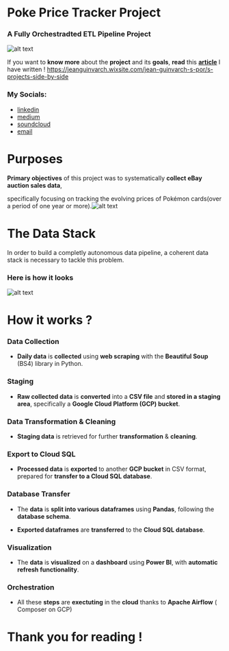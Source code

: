 # Poke Price Tracker Project 
### **A Fully Orchestradted ETL Pipeline Project**
![alt text](https://static.wixstatic.com/media/cc40a2_917feedd900e41c2a98e9aee302ac588~mv2.jpg/v1/fill/w_439,h_440,al_c,q_80,usm_0.66_1.00_0.01,enc_auto/_5d016c03-e3f2-46cd-89b7-6191fe2f769d_ed.jpg)

If you want to **know more** about the **project** and its **goals**, **read** this **[article](https://jeanguinvarch.wixsite.com/jean-guinvarch-s-por/s-projects-side-by-side)** I have written ! 
https://jeanguinvarch.wixsite.com/jean-guinvarch-s-por/s-projects-side-by-side

### My Socials:
* [linkedin](https://www.linkedin.com/in/jean-guinvarch-80b35620a/)
* [medium](https://medium.com/@jean_gvh)
* [soundcloud](https://soundcloud.com/diligencexs)
* [email](jean.guinvarch@gmail.com)

# Purposes
**Primary objectives** of this project was to systematically **collect eBay auction sales data**,

specifically focusing on tracking the evolving prices of Pokémon cards(over a period of one year or more).![alt text](https://static.wixstatic.com/media/cc40a2_c46b064810824bd2be4270d8eedfc772~mv2.png/v1/fill/w_439,h_246,al_c,q_85,usm_0.66_1.00_0.01,enc_auto/cc40a2_c46b064810824bd2be4270d8eedfc772~mv2.png)

# The Data Stack 
In order to build a completly autonomous data pipeline, a coherent data stack is necessary to tackle this problem.
### Here is how it looks

![alt text](https://static.wixstatic.com/media/cc40a2_b41c2fbc532043b1a3a12ae8b1a6c85e~mv2.png/v1/fill/w_840,h_346,al_c,lg_1,q_85,enc_auto/cc40a2_b41c2fbc532043b1a3a12ae8b1a6c85e~mv2.png)

# How it works ? 

### Data Collection

* **Daily data** is **collected** using **web scraping** with the **Beautiful Soup** (BS4) library in Python.

### Staging

* **Raw collected data** is **converted** into a **CSV file** and **stored in a staging area**, specifically a **Google Cloud Platform (GCP) bucket**.

###  Data Transformation & Cleaning

* **Staging data** is retrieved for further **transformation** & **cleaning**.

###  Export to Cloud SQL

* **Processed data** is **exported** to another **GCP bucket** in CSV format, prepared for **transfer to a Cloud SQL database**.

###  Database Transfer

* The **data** is **split into various dataframes** using **Pandas**, following the **database schema**.

* **Exported dataframes** are **transferred** to the **Cloud SQL database**.

### Visualization

* The **data** is **visualized** on a **dashboard** using **Power BI**, with **automatic refresh functionality**.

###  Orchestration

* All these **steps** are **exectuting** in the **cloud** thanks to **Apache Airflow** ( Composer on GCP)​

# Thank you for reading !


